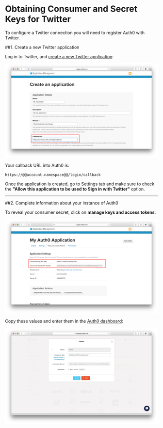 # Obtaining Consumer and Secret Keys for Twitter

To configure a Twitter connection you will need to register Auth0 with Twitter.

##1. Create a new Twitter application

Log in to Twitter, and [create a new Twitter application](https://apps.twitter.com/app/new):

![](../media/articles/twitter-api-1.png)

Your callback URL into Auth0 is:

	https://@@account.namespace@@/login/callback

Once the application is created, go to Settings tab and make sure to check the __"Allow this application to be used to Sign in with Twitter"__ option.

---

##2. Complete information about your instance of Auth0

To reveal your consumer secret, click on **manage keys and access tokens**:

![](../media/articles/twitter-api-2.png)

Copy these values and enter them in the [Auth0 dashboard](https://manage.auth0.com/#/connections/social):

![](../media/articles/twitter-api-3.png)
